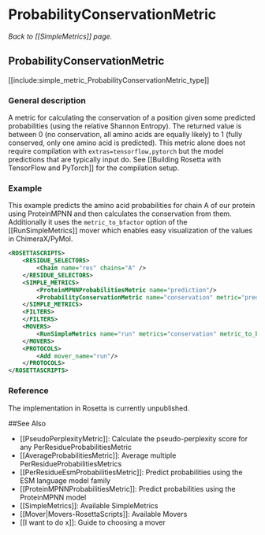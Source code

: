 # ProbabilityConservationMetric
*Back to [[SimpleMetrics]] page.*
## ProbabilityConservationMetric

[[include:simple_metric_ProbabilityConservationMetric_type]]

### General description
A metric for calculating the conservation of a position given some predicted probabilities (using the relative Shannon Entropy). The returned value is between 0 (no conservation, all amino acids are equally likely) to 1 (fully conserved, only one amino acid is predicted). This metric alone does not require compilation with `extras=tensorflow,pytorch` but the model predictions that are typically input do. See [[Building Rosetta with TensorFlow and PyTorch]] for the compilation setup.


### Example
This example predicts the amino acid probabilities for chain A of our protein using ProteinMPNN and then calculates the conservation from them. Additionally it uses the `metric_to_bfactor` option of the [[RunSimpleMetrics]] mover which enables easy visualization of the values in ChimeraX/PyMol.
```xml
<ROSETTASCRIPTS>
    <RESIDUE_SELECTORS>
        <Chain name="res" chains="A" />
    </RESIDUE_SELECTORS>
    <SIMPLE_METRICS>
        <ProteinMPNNProbabilitiesMetric name="prediction"/>
        <ProbabilityConservationMetric name="conservation" metric="prediction" custom_type="score"/>
    </SIMPLE_METRICS>
    <FILTERS>
    </FILTERS>
    <MOVERS>
        <RunSimpleMetrics name="run" metrics="conservation" metric_to_bfactor="score"/>
    </MOVERS>
    <PROTOCOLS>
        <Add mover_name="run"/>
    </PROTOCOLS>
</ROSETTASCRIPTS>
```

### Reference
The implementation in Rosetta is currently unpublished.

##See Also

* [[PseudoPerplexityMetric]]: Calculate the pseudo-perplexity score for any PerResidueProbabilitiesMetric
* [[AverageProbabilitiesMetric]]: Average multiple PerResidueProbabilitiesMetrics
* [[PerResidueEsmProbabilitiesMetric]]: Predict probabilities using the ESM language model family
* [[ProteinMPNNProbabilitiesMetric]]: Predict probabilities using the ProteinMPNN model
* [[SimpleMetrics]]: Available SimpleMetrics
* [[Mover|Movers-RosettaScripts]]: Available Movers
* [[I want to do x]]: Guide to choosing a mover